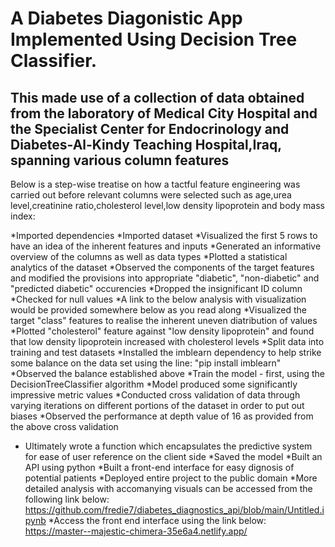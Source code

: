 # A Diabetes Diagonistic App Implemented Using Decision Tree Classifier.

## This made use of a collection of data obtained from the laboratory of Medical City Hospital  and the Specialist Center for Endocrinology and Diabetes-Al-Kindy Teaching Hospital,Iraq, spanning various column features

Below is a step-wise treatise on how a tactful feature engineering was carried out before relevant columns were selected such as age,urea level,creatinine ratio,cholesterol level,low density lipoprotein and body mass index:

*Imported dependencies
*Imported dataset
*Visualized the first 5 rows to have an idea of the inherent features and inputs
*Generated an informative overview of the columns as well as data types
*Plotted a statistical analytics of the dataset
*Observed the components of the target features and modified the provisions into appropriate "diabetic", "non-diabetic" and "predicted diabetic" occurencies
*Dropped the insignificant ID column
*Checked for null values
*A link to the below analysis with visualization would be provided somewhere below as you read along
*Visualized the target "class" features to realise the inherent uneven diatribution of values
*Plotted "cholesterol" feature against "low density lipoprotein" and found that low density lipoprotein increased with cholesterol levels
*Split data into training and test datasets
*Installed the imblearn dependency to help strike some balance on the data set using the line: "pip install imblearn"
*Observed the balance established above
*Train the model - first, using the DecisionTreeClassifier algorithm
*Model produced some significantly impressive metric values
*Conducted cross validation of data through varying iterations on different portions of the dataset in order to put out biases
*Observed the performance at depth value of 16 as provided from the above cross validation
* Ultimately wrote a function which encapsulates the predictive system for ease of user reference on the client side
*Saved the model
*Built an API using python
*Built a front-end interface for easy dignosis of potential patients
*Deployed entire project to the public domain
*More detailed analysis with accomanying visuals can be accessed from the following link below:
<a href="https://github.com/fredie7/diabetes_diagnostics_api/blob/main/Untitled.ipynb">https://github.com/fredie7/diabetes_diagnostics_api/blob/main/Untitled.ipynb</a>
*Access the front end interface using the link below:
<a href="https://master--majestic-chimera-35e6a4.netlify.app/">https://master--majestic-chimera-35e6a4.netlify.app/</a>
